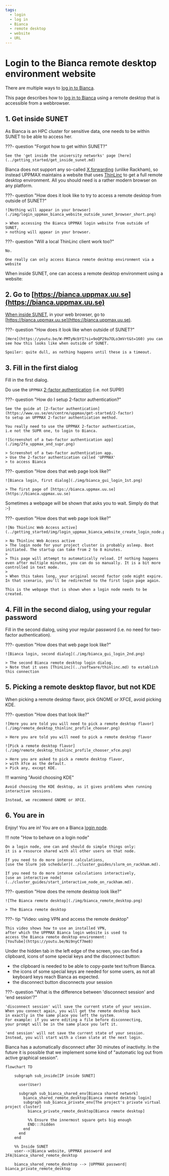 ```yaml
---
tags:
  - login
  - log in
  - Bianca
  - remote desktop
  - website
  - URL
---
```


# Login to the Bianca remote desktop environment website

There are multiple ways to [log in to Bianca](login_bianca.md).

This page describes how to [log in to Bianca](login_bianca.md)
using a remote desktop that is accessible from a webbrowser.

## 1. Get inside SUNET

As Bianca is an HPC cluster for sensitive data,
one needs to be within SUNET to be able to access her.

???- question "Forgot how to get within SUNET?"

    See the 'get inside the university networks' page [here](../getting_started/get_inside_sunet.md)

Bianca does not support any so-called
[X forwarding](../software/ssh_x_forwarding.md) (unlike Rackham),
so instead UPPMAX maintains a website that uses
[ThinLinc](../software/thinlinc.md) to get a full remote desktop environment.
All you should need is a rather modern browser on any platform.

???- question "How does it look like to try to access a remote desktop from outside of SUNET?"

    ![Nothing will appear in your browser](./img/login_uppmax_bianca_website_outside_sunet_browser_short.png)

    > When accessing the Bianca UPPMAX login website from outside of SUNET,
    > nothing will appear in your browser.

???- question "Will a local ThinLinc client work too?"

    No.

    One really can only access Bianca remote desktop environment via a website

When inside SUNET, one can access a remote desktop environment using a website:

## 2. Go to [https://bianca.uppmax.uu.se](https://bianca.uppmax.uu.se)

[When inside SUNET](../getting_started/get_inside_sunet.md),
in your web browser, go to [https://bianca.uppmax.uu.se](https://bianca.uppmax.uu.se).

???- question "How does it look like when outside of SUNET?"

    [Here](https://youtu.be/W-PMTyNcbYI?si=9oQP29a7OLo3mVrt&t=160) you can
    see how this looks like when outside of SUNET.

    Spoiler: quite dull, as nothing happens until these is a timeout.

## 3. Fill in the first dialog

Fill in the first dialog.

Do use the `UPPMAX` [2-factor authentication](https://www.uu.se/en/centre/uppmax/get-started/2-factor) (i.e. not SUPR!)

???- question "How do I setup 2-factor authentication?"

    See the guide at [2-factor authentication](https://www.uu.se/en/centre/uppmax/get-started/2-factor)
    to setup an UPPMAX 2-factor authentication method.

    You really need to use the UPPMAX 2-factor authentication,
    i.e not the SUPR one, to login to Bianca.

    ![Screenshot of a two-factor authentication app](./img/2fa_uppmax_and_supr.png)

    > Screenshot of a two-factor authentication app.
    > Use the 2-factor authentication called 'UPPMAX'
    > to access Bianca

???- question "How does that web page look like?"

    ![Bianca login, first dialog](./img/bianca_gui_login_1st.png)

    > The first page of [https://bianca.uppmax.uu.se](https://bianca.uppmax.uu.se)

Sometimes a webpage will be shown that asks you to wait.
Simply do that :-)

???- question "How does that web page look like?"

    ![No Thinlinc Web Access active](../getting_started/img/login_uppmax_bianca_website_create_login_node.png)

    > No Thinlinc Web Access active
    > The login node for your project cluster is probably asleep. Boot initiated. The startup can take from 2 to 8 minutes.
    >
    > This page will attempt to automatically reload. If nothing happens even after multiple minutes, you can do so manually. It is a bit more controlled in text mode.
    >
    > When this takes long, your original second factor code might expire. In that scenario, you'll be redirected to the first login page again.

    This is the webpage that is shown when a login node needs to be created.

## 4. Fill in the second dialog, using your regular password

Fill in the second dialog, using your regular password (i.e. no need for two-factor authentication).

???- question "How does that web page look like?"

    ![Bianca login, second dialog](./img/bianca_gui_login_2nd.png)

    > The second Bianca remote desktop login dialog.
    > Note that it uses [ThinLinc](../software/thinlinc.md) to establish this connection

## 5. Picking a remote desktop flavor, but not KDE

When picking a remote desktop flavor, pick GNOME or XFCE, avoid picking KDE.

???- question "How does that look like?"

    ![Here you are told you will need to pick a remote desktop flavor](./img/remote_desktop_thinlinc_profile_chooser.png)

    > Here you are told you will need to pick a remote desktop flavor

    ![Pick a remote desktop flavor](./img/remote_desktop_thinlinc_profile_chooser_xfce.png)

    > Here you are asked to pick a remote desktop flavor,
    > with Xfce as the default.
    > Pick any, except KDE.

!!! warning "Avoid choosing KDE"

    Avoid choosing the KDE desktop, as it gives problems when running interactive sessions.

    Instead, we recommend GNOME or XFCE.

## 6. You are in

Enjoy! You are in! You are on a Bianca [login node](../cluster_guides/login_node.md).

!!! note "How to behave on a login node"

    On a login node, one can and should do simple things only:
    it is a resource shared with all other users on that node.

    If you need to do more intense calculations,
    [use the Slurm job scheduler](../cluster_guides/slurm_on_rackham.md).

    If you need to do more intense calculations interactively,
    [use an interactive node](../cluster_guides/start_interactive_node_on_rackham.md).

???- question "How does the remote desktop look like?"

    ![The Bianca remote desktop](./img/bianca_remote_desktop.png)

    > The Bianca remote desktop

???- tip "Video: using VPN and access the remote desktop"

    This video shows how to use an installed VPN,
    after which the UPPMAX Bianca login website is used to
    access the Bianca remote desktop environment:
    [YouTube](https://youtu.be/Ni9nyCf7me8)

Under the hidden tab in the left edge of the screen,
you can find a clipboard,
icons of some special keys
and the disconnect button:

- the clipboard is needed to be able to copy-paste text to/from Bianca.
- the icons of some special keys are needed for some users,
  as not all keyboard keys reach Bianca as expected.
- the disconnect button disconnects your session

???- question "What is the difference between 'disconnect session' and 'end session'?"

    'disconnect session' will save the current state of your session.
    When you connect again, you will get the remote desktop back
    in exactly in the same place you left the system.
    For example: if you were editing a file before disconnecting,
    your prompt will be in the same place you left it.

    'end session' will not save the current state of your session.
    Instead, you will start with a clean slate at the next login.

Bianca has a automatically disconnect after 30 minutes of inactivity.
In the future it is possible that we implement some kind
of "automatic log out from active graphical session".

```mermaid
flowchart TD

    subgraph sub_inside[IP inside SUNET]

      user(User)

      subgraph sub_bianca_shared_env[Bianca shared network]
        bianca_shared_remote_desktop[Bianca remote desktop login]
        subgraph sub_bianca_private_env[The project's private virtual project cluster]
          bianca_private_remote_desktop[Bianca remote desktop]

          %% Ensure the innermost square gets big enough
          END:::hidden
        end
      end
    end

    %% Inside SUNET
    user-->|Bianca website, UPPMAX password and 2FA|bianca_shared_remote_desktop

    bianca_shared_remote_desktop --> |UPPMAX password| bianca_private_remote_desktop
```
